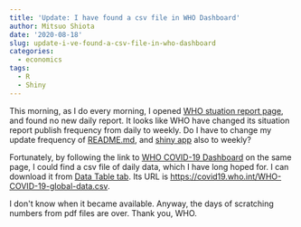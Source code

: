 ```yaml
---
title: 'Update: I have found a csv file in WHO Dashboard'
author: Mitsuo Shiota
date: '2020-08-18'
slug: update-i-ve-found-a-csv-file-in-who-dashboard
categories:
  - economics
tags:
  - R
  - Shiny
---
```


This morning, as I do every morning, I opened [WHO stuation report page](https://www.who.int/emergencies/diseases/novel-coronavirus-2019/situation-reports/), and found no new daily report. It looks like WHO have changed its situation report publish frequency from daily to weekly. Do I have to change my update frequency of [README.md](https://github.com/mitsuoxv/covid), and [shiny app](https://mitsuoxv.shinyapps.io/covid/) also to weekly?

Fortunately, by following the link to [WHO COVID-19 Dashboard](https://covid19.who.int/) on the same page, I could find a csv file of daily data, which I have long hoped for. I can download it from [Data Table tab](https://covid19.who.int/table). Its URL is https://covid19.who.int/WHO-COVID-19-global-data.csv.

I don't know when it became available. Anyway, the days of scratching numbers from pdf files are over. Thank you, WHO.
